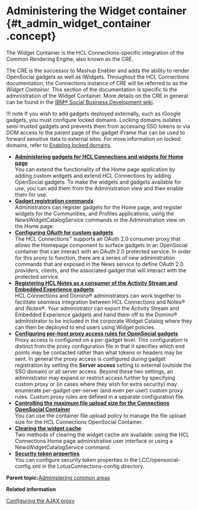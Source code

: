 # Administering the Widget container {#t_admin_widget_container .concept}

The Widget Container is the HCL Connections-specific integration of the Common Rendering Engine, also known as the CRE.

The CRE is the successor to Mashup Enabler and adds the ability to render OpenSocial gadgets as well as iWidgets. Throughout the HCL Connections documentation, the Connections instance of CRE will be referred to as the *Widget Container.* This section of the documentation is specific to the administration of the Widget Container. More details on the CRE in general can be found in the [IBM® Social Business Development wiki](http://www-10.lotus.com/ldd/appdevwiki.nsf/xpViewCategories.xsp?lookupName=Common%20rendering%20engine).

!!! note
    If you wish to add gadgets deployed externally, such as iGoogle gadgets, you must configure locked domains. Locking domains isolates semi-trusted gadgets and prevents them from accessing SSO tokens or via DOM access to the parent page of the gadget iFrame that can be used to forward sensitive data to external sites. For more information on locked domains, refer to [Enabling locked domains](../install/t_post_install_cre11_conn_security_locked.md).

-   **[Administering gadgets for HCL Connections and widgets for Home page](../admin/c_admin_homepage_add_custom_widgets.md)**  
You can extend the functionality of the Home page application by adding custom widgets and extend HCL Connections by adding OpenSocial gadgets. To make the widgets and gadgets available for use, you can add them from the Administration view and then enable them for use.
-   **[Gadget registration commands](../admin/r_admin_gadget_reg_ws_commands.md)**  
Administrators can register gadgets for the Home page, and register widgets for the Communities, and Profiles applications, using the NewsWidgetCatalogService commands or the Administration view on the Home page.
-   **[Configuring OAuth for custom gadgets](../customize/r_admin_common_oauth_config_homepage_gadgets.md)**  
The HCL Connections™ supports an OAuth 2.0 consumer proxy that allows the Homepage component to surface gadgets in an OpenSocial container that can interact with an OAuth 2.0 protected service. In order for this proxy to function, there are a series of new administration commands that are exposed in the News service to define OAuth 2.0 providers, clients, and the associated gadget that will interact with the protected service.
-   **[Registering HCL Notes as a consumer of the Activity Stream and Embedded Experience gadgets](../admin/t_admin_reg_notes_as_gadget_for_aa_ee.md)**  
HCL Connections and Domino® administrators can work together to facilitate seamless integration between HCL Connections and Notes® and iNotes®. Your administrator can export the Activity Stream and Embedded Experience gadgets and hand them off to the Domino® administrator to be included in the corporate Widget Catalog where they can then be deployed to end users using Widget policies.
-   **[Configuring per-host proxy access rules for OpenSocial gadgets](../admin/t_admin_common_cre11_conn_security_proxy.md)**  
Proxy access is configured on a per-gadget level. This configuration is distinct from the proxy configuration file in that it specifies which end points may be contacted rather than what tokens or headers may be sent. In general the proxy access is configured during gadget registration by setting the **Server access** setting to external \(outside the SSO domain\) or all server access. Beyond these two settings, an administrator may expand or restrict access further by specifying custom proxy or \(in cases where they wish for extra security\) may enumerate per-gadget-per-server \(and even per user\) custom proxy rules. Custom proxy rules are defined in a separate configuration file.
-   **[Controlling the maximum file upload size for the Connections OpenSocial Container](../admin/t_admin_controllmax_file_upload_size_open_social_container.md)**  
You can use the container file upload policy to manage the file upload size for the HCL Connections OpenSocial Container.
-   **[Clearing the widget cache](../admin/t_admin_clear_widget_cache.md)**  
Two methods of clearing the widget cache are available: using the HCL Connections Home page administrative user interface or using a NewsWidgetCatalogService command.
-   **[Security token properties](../admin/r_admin_oauth_security__token_props.md)**  
You can configure security token properties in the LCC/opensocial-config.xml in the LotusConnections-config directory.

**Parent topic:**[Administering common areas](../admin/c_admin_act_wsadmin.md)

**Related information**  


[Configuring the AJAX proxy](../secure/t_admin_config_ajax_proxy.md)

